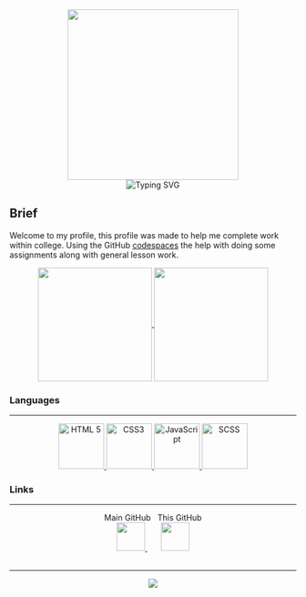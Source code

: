 <div align="center">
<img width="300" height="300" src="https://media.giphy.com/media/v1.Y2lkPTc5MGI3NjExeGp5a2ZuM3Q5NmdhNGp1aTd4dXBjOWJya2FweTBnb2V0cDFvOXBtdyZlcD12MV9pbnRlcm5hbF9naWZfYnlfaWQmY3Q9cw/WFZvB7VIXBgiz3oDXE/giphy.gif">
<br/>
<img src="https://readme-typing-svg.demolab.com?font=Comfortaa&weight=900&size=36&pause=1000&color=8407F7&center=true&vCenter=true&random=false&width=500&lines=Jordan+Picton" alt="Typing SVG" />
</div>
<h2>
  Brief
</h2>
<p>
  Welcome to my profile, this profile was made to help me complete work within college. Using the GitHub <a href="https://github.com/features/codespaces">codespaces</a> the help with doing some assignments along with general lesson work.
</p>

<div align="center">
<a href="https://github.com/JPicton-HCFE/github-readme-stats">
  <img height=200 align="center" src="https://github-readme-stats.vercel.app/api?username=JPicton-HCFE&show_icons=true&theme=tokyonight" />
</a>
<a href="https://github.com/JPicton-HCFE/convoychat">
  <img height=200 align="center" src="https://github-readme-stats.vercel.app/api/top-langs?username=JPicton-HCFE&layout=compact&langs_count=8&card_width=320&show_icons=true&theme=tokyonight" />
</a>
</div>

<h3>Languages</h3>
<hr />
<div align="center">
  <a href="https://html.com/html5/">
    <img alt="HTML 5" height="80" width="80" src="https://user-images.githubusercontent.com/25181517/192158954-f88b5814-d510-4564-b285-dff7d6400dad.png">
  </a>
  <a href="https://css3.com">
    <img alt="CSS3" height="80" width="80" src="https://user-images.githubusercontent.com/25181517/183898674-75a4a1b1-f960-4ea9-abcb-637170a00a75.png">
  </a>
  <a href="https://www.javascript.com">
    <img alt="JavaScript" height="80" width="80" src="https://user-images.githubusercontent.com/25181517/117447155-6a868a00-af3d-11eb-9cfe-245df15c9f3f.png">
  </a>
  <a href="https://sass-lang.com">
    <img alt="SCSS" height="80" width="80" src="https://user-images.githubusercontent.com/25181517/192158956-48192682-23d5-4bfc-9dfb-6511ade346bc.png">
  </a>
</div>

<h3>Links</h3>
<hr/>
<div align="center">
  Main GitHub &nbsp; This GitHub
</div>
<div align="center">
<a href="https://github.com/JordanPicton">
  <img height="50" width="50" src="https://static-00.iconduck.com/assets.00/github-desktop-icon-2046x2048-r5plljad.png">
</a>
&nbsp;
&nbsp;
&nbsp;
<a href="https://github.com/JPicton-HCFE">
  <img height="50" width="50" src="https://www.svgrepo.com/show/475654/github-color.svg">
</a>
</div>
<br />
<hr />
<div align="center">
  <a href="https://www.hartlepoolfe.ac.uk">
    <img src="https://neonfutures.org.uk/media/ry1mpbmp/hartlepool-college-logo-300x212.jpg?width=400&mode=min">
  </a>
</div>
